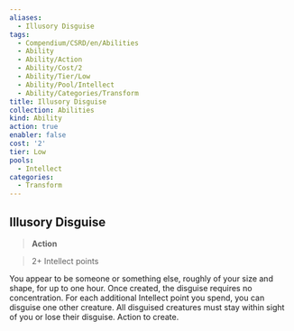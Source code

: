 ```yaml
---
aliases:
  - Illusory Disguise
tags:
  - Compendium/CSRD/en/Abilities
  - Ability
  - Ability/Action
  - Ability/Cost/2
  - Ability/Tier/Low
  - Ability/Pool/Intellect
  - Ability/Categories/Transform
title: Illusory Disguise
collection: Abilities
kind: Ability
action: true
enabler: false
cost: '2'
tier: Low
pools:
  - Intellect
categories:
  - Transform
---
```

## Illusory Disguise    
>**Action**    
>2+ Intellect points  
    
You appear to be someone or something else, roughly of your size and shape, for up to one hour. Once created, the disguise requires no concentration. For each additional Intellect point you spend, you can disguise one other creature. All disguised creatures must stay within sight of you or lose their disguise. Action to create.